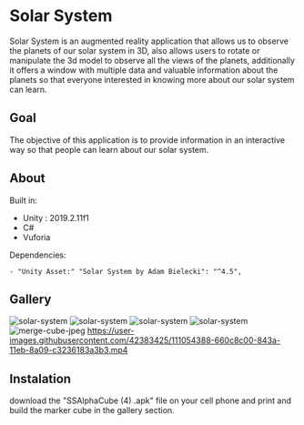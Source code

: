  # Solar System 

Solar System is an augmented reality application that allows us to observe the planets of our solar system in 3D, also allows users to rotate or manipulate the 3d model to observe all the views of the planets, additionally it offers a window with multiple data and valuable information about the planets so that everyone interested in knowing more about our solar system can learn.

## Goal
The objective of this application is to provide information in an interactive way so that people can learn about our solar system.

## About

Built in:

  - Unity : 2019.2.11f1
  - C#
  - Vuforia
  
Dependencies:

    - "Unity Asset:" "Solar System by Adam Bielecki": "^4.5",

## Gallery
![solar-system](https://user-images.githubusercontent.com/69731479/111054652-3b233780-843c-11eb-91e3-4e6b25e1f900.gif)
![solar-system](https://user-images.githubusercontent.com/69731479/111054654-3bbbce00-843c-11eb-8a8c-721085795010.gif)
![solar-system](https://user-images.githubusercontent.com/69731479/111054657-3c546480-843c-11eb-9a23-2f0fbc141a75.gif)
![solar-system](https://user-images.githubusercontent.com/69731479/111054659-3cecfb00-843c-11eb-9ef7-c5e091612045.gif)
![merge-cube-jpeg](https://user-images.githubusercontent.com/69731479/111054660-3d859180-843c-11eb-84f7-1725799826af.jpg)
https://user-images.githubusercontent.com/42383425/111054388-660c8c00-843a-11eb-8a09-c3236183a3b3.mp4

## Instalation
download the "SSAlphaCube (4) .apk" file on your cell phone and print and build the marker cube in the gallery section.
